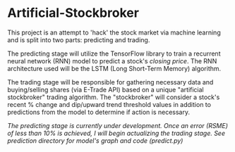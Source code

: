 # Artificial-Stockbroker

This project is an attempt to 'hack' the stock market via machine learning and is split into two parts: predicting and trading.

The predicting stage will utilize the TensorFlow library to train a recurrent neural network (RNN) model to predict a stock's *closing price*. The RNN architecture used will be the LSTM (Long Short-Term Memory) algorithm.

The trading stage will be responsible for gathering necessary data and buying/selling shares (via E-Trade API) based on a unique "artificial stockbroker" trading algorithm. The "stockbroker" will consider a stock's recent % change and dip/upward trend threshold values in addition to predictions from the model to determine if action is necessary.

*The predicting stage is currently under development. Once an error (RSME) of less than 10% is achieved, I will begin actualizing the trading stage. See prediction directory for model's graph and code (predict.py)*
